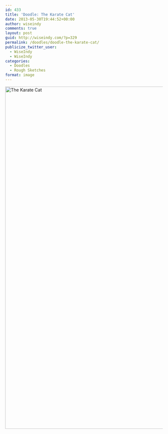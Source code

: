 ```yaml
---
id: 433
title: 'Doodle: The Karate Cat'
date: 2013-05-30T19:44:52+00:00
author: wiseindy
comments: true
layout: post
guid: http://wiseindy.com/?p=329
permalink: /doodles/doodle-the-karate-cat/
publicize_twitter_user:
  - WiseIndy
  - WiseIndy
categories:
  - Doodles
  - Rough Sketches
format: image
---
```

<p><img class="alignnone size-full wp-image-331" alt="The Karate Cat" src="http://wiseindy.com/wp-content/uploads/2013/05/the-karate-cat.png" width="670" height="1094" /></p>